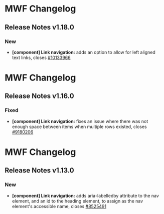 # MWF Changelog
## Release Notes v1.18.0
### New
* **[component] Link navigation:** adds an option to allow for left aligned text links, closes [#10133966](https://microsoft.visualstudio.com/DefaultCollection/OSGS/_workitems?id=10133966)

# MWF Changelog
## Release Notes v1.16.0
### Fixed
* **[component] Link navigation:** fixes an issue where there was not enough space between items when multiple rows existed, closes [#9180206](https://microsoft.visualstudio.com/DefaultCollection/OSGS/_workitems?id=9180206)

# MWF Changelog
## Release Notes v1.13.0
### New
* **[component] Link navigation:** adds aria-labelledby attribute to the nav element, and an id to the heading element, to assign as the nav element's accessible name, closes [#8525491](https://microsoft.visualstudio.com/DefaultCollection/OSGS/_workitems?id=8525491)

